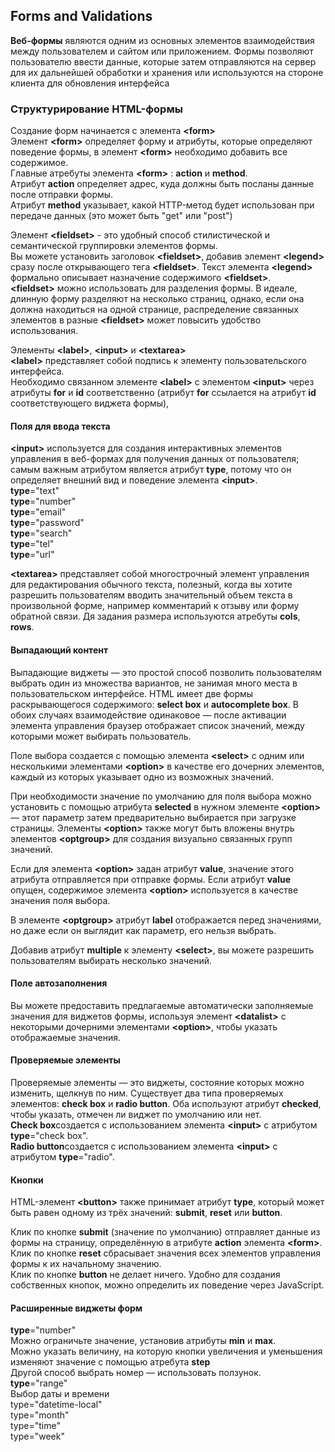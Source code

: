 Forms and Validations
---
**Веб-формы** являются одним из основных элементов взаимодействия между пользователем и сайтом или приложением. Формы позволяют пользователю ввести данные, которые затем отправляются на сервер для их дальнейшей обработки и хранения или используются на стороне клиента для обновления интерфейса  

### Структурирование HTML-формы

Создание форм начинается с элемента **\<form>**  
Элемент **\<form>** определяет форму и атрибуты, которые определяют поведение формы, в элемент **\<form>** необходимо добавить все содержимое.  
Главные атребуты элемента **\<form>** : **action** и **method**.  
Атрибут **action** определяет адрес, куда должны быть посланы данные после отправки формы.  
Атрибут **method** указывает, какой HTTP-метод будет использован при передаче данных (это может быть "get" или "post") 
  
Элемент **\<fieldset>** - это удобный способ стилистической и семантической группировки элементов формы.  
Вы можете установить заголовок **\<fieldset>**, добавив элемент **\<legend>** сразу после открывающего тега **\<fieldset>**. Текст элемента **\<legend>** формально описывает назначение содержимого **\<fieldset>**.  
 **\<fieldset>** можно использовать для разделения формы. В идеале, длинную форму разделяют на несколько страниц, однако, если она должна находиться на одной странице, распределение связанных элементов в разные  **\<fieldset>** может повысить удобство использования.


Элементы **\<label>**, **\<input>** и **\<textarea>**  
**\<label>** представляет собой подпись к элементу пользовательского интерфейса.  
Необходимо связанном элементе **\<label>** с элементом **\<input>** через атрибуты **for** и **id** соответственно (атрибут **for** ссылается на атрибут **id** соответствующего виджета формы),

#### Поля для ввода текста 
**\<input>** используется для создания интерактивных элементов управления в веб-формах для получения данных от пользователя; самым важным атрибутом является атрибут **type**, потому что он определяет внешний вид и поведение элемента **\<input>**.  
**type**="text"  
**type**="number"  
**type**="email"  
**type**="password"  
**type**="search"  
**type**="tel"  
**type**="url" 

**\<textarea>**  представляет собой многострочный элемент управления для редактирования обычного текста, полезный, когда вы хотите разрешить пользователям вводить значительный объем текста в произвольной форме, например комментарий к отзыву или форму обратной связи. Дя задания размера используются атребуты **cols**, **rows**.

#### Выпадающий контент
Выпадающие виджеты — это простой способ позволить пользователям выбрать один из множества вариантов, не занимая много места в пользовательском интерфейсе. HTML имеет две формы раскрывающегося содержимого: **select box** и **autocomplete box**. В обоих случаях взаимодействие одинаковое — после активации элемента управления браузер отображает список значений, между которыми может выбирать пользователь.

Поле выбора создается с помощью элемента **\<select>** с одним или несколькими элементами **\<option>** в качестве его дочерних элементов, каждый из которых указывает одно из возможных значений.

При необходимости значение по умолчанию для поля выбора можно установить с помощью атрибута **selected** в нужном элементе **\<option>** — этот параметр затем предварительно выбирается при загрузке страницы. Элементы **\<option>** также могут быть вложены внутрь элементов **\<optgroup>** для создания визуально связанных групп значений.

Если для элемента **\<option>** задан атрибут **value**, значение этого атрибута отправляется при отправке формы. Если атрибут **value** опущен, содержимое элемента **\<option>** используется в качестве значения поля выбора.

В элементе **\<optgroup>** атрибут **label** отображается перед значениями, но даже если он выглядит как параметр, его нельзя выбрать. 

Добавив атрибут **multiple** к элементу **\<select>**, вы можете разрешить пользователям выбирать несколько значений.
#### Поле автозаполнения
Вы можете предоставить предлагаемые автоматически заполняемые значения для виджетов формы, используя элемент **\<datalist>** с некоторыми дочерними элементами **\<option>**, чтобы указать отображаемые значения.

#### Проверяемые элементы
Проверяемые элементы — это виджеты, состояние которых можно изменить, щелкнув по ним. Существует два типа проверяемых элементов: **check box** и **radio button**. Оба используют атрибут **checked**, чтобы указать, отмечен ли виджет по умолчанию или нет.  
**Check box**создается с использованием элемента **\<input>** с атрибутом **type**="check box".  
**Radio button**создается с использованием элемента **\<input>** с атрибутом **type**="radio".


#### Кнопки
HTML-элемент **\<button>** также принимает атрибут **type**, который может быть равен одному из трёх значений: **submit**, **reset** или **button**.

Клик по кнопке **submit** (значение по умолчанию) отправляет данные из формы на страницу, определённую в атрибуте **action** элемента **\<form>**.  
Клик по кнопке **reset** сбрасывает значения всех элементов управления формы к их начальному значению.  
Клик по кнопке **button** не делает ничего. Удобно для создания собственных кнопок, можно определить их поведение через JavaScript.

#### Расширенные виджеты форм
**type**="number"  
Можно ограничьте значение, установив атрибуты **min** и **max**.  
Можно указать величину, на которую кнопки увеличения и уменьшения изменяют значение с помощью атребута **step**  
Другой способ выбрать номер — использовать ползунок.  
**type**="range"  
Выбор даты и времени  
type="datetime-local"  
type="month"  
type="time"  
type="week"
